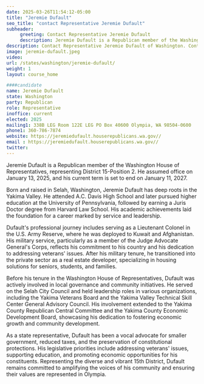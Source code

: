 ```yaml
---
date: 2025-03-26T11:54:12-05:00
title: "Jeremie Dufault"
seo_title: "contact Representative Jeremie Dufault"
subheader:
     greeting: Contact Representative Jeremie Dufault
     description: Jeremie Dufault is a Republican member of the Washington House of Representatives, representing District 15-Position 2. He assumed office on January 13, 2025, and his current term is set to end on January 11, 2027.
description: Contact Representative Jeremie Dufault of Washington. Contact information for Jeremie Dufault includes email address, phone number, and mailing address.
image: jeremie-dufault.jpeg
video:
url: /states/washington/jeremie-dufault/
weight: 1
layout: course_home

####candidate
name: Jeremie Dufault
state: Washington
party: Republican
role: Representative
inoffice: current
elected: 2025
mailing1: 338B LEG Room 122E LEG PO Box 40600 Olympia, WA 98504-0600
phone1: 360-786-7874
website: https://jeremiedufault.houserepublicans.wa.gov//
email : https://jeremiedufault.houserepublicans.wa.gov//
twitter: 
---
```

Jeremie Dufault is a Republican member of the Washington House of Representatives, representing District 15-Position 2. He assumed office on January 13, 2025, and his current term is set to end on January 11, 2027.

Born and raised in Selah, Washington, Jeremie Dufault has deep roots in the Yakima Valley. He attended A.C. Davis High School and later pursued higher education at the University of Pennsylvania, followed by earning a Juris Doctor degree from Harvard Law School. His academic achievements laid the foundation for a career marked by service and leadership.

Dufault's professional journey includes serving as a Lieutenant Colonel in the U.S. Army Reserve, where he was deployed to Kuwait and Afghanistan. His military service, particularly as a member of the Judge Advocate General's Corps, reflects his commitment to his country and his dedication to addressing veterans' issues. After his military tenure, he transitioned into the private sector as a real estate developer, specializing in housing solutions for seniors, students, and families.

Before his tenure in the Washington House of Representatives, Dufault was actively involved in local governance and community initiatives. He served on the Selah City Council and held leadership roles in various organizations, including the Yakima Veterans Board and the Yakima Valley Technical Skill Center General Advisory Council. His involvement extended to the Yakima County Republican Central Committee and the Yakima County Economic Development Board, showcasing his dedication to fostering economic growth and community development.

As a state representative, Dufault has been a vocal advocate for smaller government, reduced taxes, and the preservation of constitutional protections. His legislative priorities include addressing veterans' issues, supporting education, and promoting economic opportunities for his constituents. Representing the diverse and vibrant 15th District, Dufault remains committed to amplifying the voices of his community and ensuring their values are represented in Olympia.
